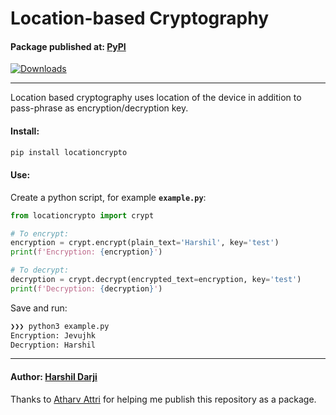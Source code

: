 # Location-based Cryptography
#### Package published at: [PyPI](https://pypi.org/project/locationcrypto/)
[![Downloads](https://pepy.tech/badge/locationcrypto)](https://pepy.tech/project/locationcrypto)

---

Location based cryptography uses location of the device in addition to pass-phrase as encryption/decryption key.

#### Install:
```bash
pip install locationcrypto
```

#### Use:
Create a python script, for example **`example.py`**:
```python
from locationcrypto import crypt

# To encrypt:
encryption = crypt.encrypt(plain_text='Harshil', key='test')
print(f'Encryption: {encryption}')

# To decrypt:
decryption = crypt.decrypt(encrypted_text=encryption, key='test')
print(f'Decryption: {decryption}')
```
Save and run:
```bash
❯❯❯ python3 example.py
Encryption: Jevujhk
Decryption: Harshil
```

---
#### Author: [Harshil Darji](https://github.com/harshildarji)

Thanks to [Atharv Attri](https://github.com/Atharv-Attri) for helping me publish this repository as a package.

